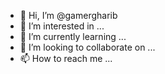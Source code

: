 - 👋 Hi, I’m @gamergharib
- 👀 I’m interested in ...
- 🌱 I’m currently learning ...
- 💞️ I’m looking to collaborate on ...
- 📫 How to reach me ...

<!---
gamergharib/gamergharib is a ✨ special ✨ repository because its `README.md` (this file) appears on your GitHub profile.
You can click the Preview link to take a look at your changes.
--->
